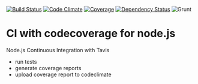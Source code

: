 [![Build Status](https://travis-ci.org/pjanuario/node-travis-ci-sandbox.svg?branch=master)](https://travis-ci.org/pjanuario/node-travis-ci-sandbox)
[![Code Climate](https://codeclimate.com/github/pjanuario/node-travis-ci-sandbox.png)](https://codeclimate.com/github/pjanuario/node-travis-ci-sandbox)
[![Coverage](http://img.shields.io/codeclimate/coverage/github/pjanuario/node-travis-ci-sandbox.svg)](https://codeclimate.com/github/pjanuario/node-travis-ci-sandbox)
[![Dependency Status](https://gemnasium.com/pjanuario/node-travis-ci-sandbox.svg)](https://gemnasium.com/pjanuario/node-travis-ci-sandbox)
![Grunt](https://cdn.gruntjs.com/builtwith.png)

# CI with codecoverage for node.js

Node.js Continuous Integration with Tavis
* run tests
* generate coverage reports
* upload coverage report to codeclimate
